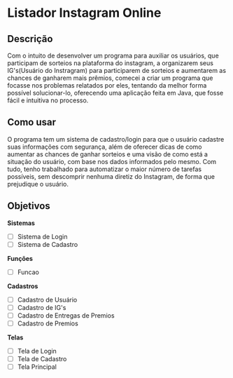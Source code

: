 # Listador Instagram Online

## Descrição

  Com o intuito de desenvolver um programa para auxiliar os usuários, que participam de sorteios na plataforma do instagram, a organizarem seus IG's(Usuário do Instragram) para participarem de sorteios e aumentarem as chances de ganharem mais prêmios, comecei a criar um programa que focasse nos problemas relatados por eles, tentando da melhor forma possível solucionar-lo, oferecendo uma aplicação feita em Java, que fosse fácil e intuitiva no processo.

## Como usar

  O programa tem um sistema de cadastro/login para que o usuário cadastre suas informações com segurança, além de oferecer dicas de como aumentar as chances de ganhar sorteios e uma visão de como está a situação do usuário, com base nos dados informados pelo mesmo. Com tudo, tenho trabalhado para automatizar o maior número de tarefas possíveis, sem descomprir nenhuma diretiz do Instagram, de forma que prejudique o usuário.

## Objetivos

**Sistemas**  
- [ ] Sistema de Login
- [ ] Sistema de Cadastro  

**Funções**
- [ ] Funcao  

**Cadastros**
- [ ] Cadastro de Usuário
- [ ] Cadastro de IG's
- [ ] Cadastro de Entregas de Premios
- [ ] Cadastro de Premios  

**Telas**
- [ ] Tela de Login
- [ ] Tela de Cadastro
- [ ] Tela Principal
